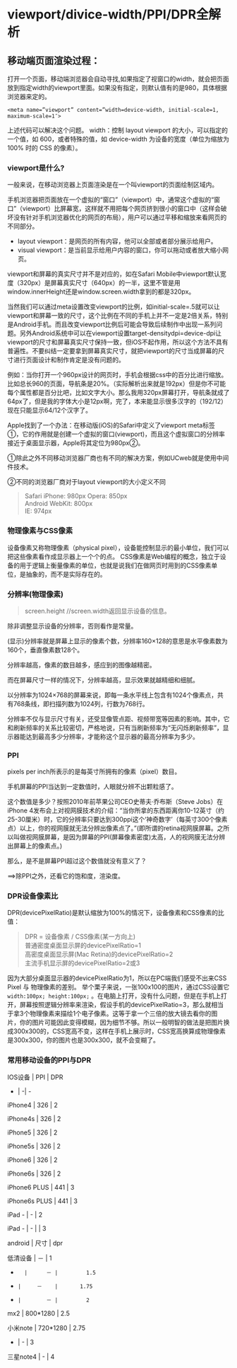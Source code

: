 # viewport/divice-width/PPI/DPR全解析

## 移动端页面渲染过程：

打开一个页面，移动端浏览器会自动寻找,如果指定了视窗口的width，就会把页面放到指定width的viewport里面。如果没有指定，则默认值有的是980，具体根据浏览器来定的。

`
<meta name=”viewport” content=”width=device-width, initial-scale=1, maximum-scale=1″>
`

上述代码可以解决这个问题。 
width：控制 layout viewport 的大小，可以指定的一个值，如 600，或者特殊的值，如 device-width 为设备的宽度（单位为缩放为 100% 时的 CSS 的像素）。

### viewport是什么?

一般来说，在移动浏览器上页面渲染是在一个叫viewport的页面绘制区域内。 

手机浏览器把页面放在一个虚拟的“窗口”（viewport）中，通常这个虚拟的“窗口”（viewport）比屏幕宽，这样就不用把每个网页挤到很小的窗口中（这样会破坏没有针对手机浏览器优化的网页的布局），用户可以通过平移和缩放来看网页的不同部分。

- layout viewport：是网页的所有内容，他可以全部或者部分展示给用户。
- visual viewport：是当前显示给用户内容的窗口，你可以拖动或者放大缩小网页。

viewport和屏幕的真实尺寸并不是对应的，如在Safari Mobile中viewport默认宽度（320px）是屏幕真实尺寸（640px）的一半，这里不管是用window.innerHeight还是window.screen.width拿到的都是320px。



当然我们可以通过meta设置改变viewport的比例，如initial-scale=.5就可以让viewport和屏幕一致的尺寸，这个比例在不同的手机上并不一定是2倍关系，特别是Android手机。而且改变viewport比例后可能会导致后续制作中出现一系列问题。另外Android系统中可以在viewport设置target-densitydpi=device-dpi让viewport的尺寸和屏幕真实尺寸保持一致，但iOS不起作用，所以这个方法不具有普遍性。不要纠结一定要拿到屏幕真实尺寸，就把viewport的尺寸当成屏幕的尺寸进行页面设计和制作肯定是没有问题的。



例如：当你打开一个960px设计的网页时，手机会根据css中的百分比进行缩放。比如总长960的页面，导航条是20%。（实际解析出来就是192px）但是你不可能每个属性都是百分比吧，比如文字大小。那么我用320px屏幕打开，导航条就成了64px了，但是我的字体大小是12px啊，完了，本来能显示很多汉字的（192/12）现在只能显示64/12个汉字了。



Apple找到了一个办法：在移动版(iOS)的Safari中定义了viewport meta标签①，它的作用就是创建一个虚拟的窗口(viewport)，而且这个虚拟窗口的分辨率接近于桌面显示器，Apple将其定位为980px②。



①除此之外不同移动浏览器厂商也有不同的解决方案，例如UCweb就是使用中间件技术。 


②不同的浏览器厂商对于layout viewport的大小定义不同

> Safari iPhone: 980px 
Opera: 850px <br/>
Android WebKit: 800px <br/>
IE: 974px

### 物理像素与CSS像素


设备像素又称物理像素（physical pixel），设备能控制显示的最小单位，我们可以把这些像素看作成显示器上一个个的点。 
CSS像素是Web编程的概念，独立于设备的用于逻辑上衡量像素的单位，也就是说我们在做网页时用到的CSS像素单位，是抽象的，而不是实际存在的。



### 分辨率(物理像素)


> screen.height //screen.width返回显示设备的信息。 

除非调整显示设备的分辨率，否则看作是常量。

(显示)分辨率就是屏幕上显示的像素个数，分辨率160×128的意思是水平像素数为160个，垂直像素数128个。



分辨率越高，像素的数目越多，感应到的图像越精密。

而在屏幕尺寸一样的情况下，分辨率越高，显示效果就越精细和细腻。



以分辨率为1024×768的屏幕来说，即每一条水平线上包含有1024个像素点，共有768条线，即扫描列数为1024列，行数为768行。



分辨率不仅与显示尺寸有关，还受显像管点距、视频带宽等因素的影响。其中，它和刷新频率的关系比较密切，严格地说，只有当刷新频率为“无闪烁刷新频率”，显示器能达到最高多少分辨率，才能称这个显示器的最高分辨率为多少。

### PPI

pixels per inch所表示的是每英寸所拥有的像素（pixel）数目。



手机屏幕的PPI当达到一定数值时，人眼就分辨不出颗粒感了。



这个数值是多少？按照2010年前苹果公司CEO史蒂夫·乔布斯（Steve Jobs）在iPhone 4发布会上对视网膜技术的介绍：“当你所拿的东西距离你10-12英寸（约25-30厘米）时，它的分辨率只要达到300ppi这个‘神奇数字’（每英寸300个像素点）以上，你的视网膜就无法分辨出像素点了。”(即所谓的retina视网膜屏幕。之所以叫做视网膜屏幕，是因为屏幕的PPI(屏幕像素密度)太高，人的视网膜无法分辨出屏幕上的像素点。)



那么，是不是屏幕PPI超过这个数值就没有意义了？

==>除PPI之外，还看它的饱和度，渲染度。

### DPR设备像素比

DPR(devicePixelRatio)是默认缩放为100%的情况下，设备像素和CSS像素的比值：

> DPR = 设备像素 / CSS像素(某一方向上) <br/>
普通密度桌面显示屏的devicePixelRatio=1 <br/>
高密度桌面显示屏(Mac Retina)的devicePixelRatio=2 <br/>
主流手机显示屏的devicePixelRatio=2或3

因为大部分桌面显示器的devicePixelRatio为1，所以在PC端我们感受不出来CSS Pixel 与 物理像素的差别。 
举个栗子来说，一张100x100的图片，通过CSS设置它`width:100px; height:100px;` 。在电脑上打开，没有什么问题，但是在手机上打开，屏幕按照逻辑分辨率来渲染，假设手机的devicePixelRatio=3，那么就相当于拿3个物理像素来描绘1个电子像素。这等于拿一个三倍的放大镜去看你的图片，你的图片可能因此变得模糊，因为细节不够。所以一般明智的做法是把图片换成300x300的，CSS宽高不变，这样在手机上展示时，CSS宽高换算成物理像素是300x300，你的图片也是300x300，就不会变糊了。

### 常用移动设备的PPI与DPR

IOS设备 |	          PPI |	    DPR

- | -| -

iPhone4	 |        326 |	      2

iPhone4s  |       326	 |      2

iPhone5	 |        326 |	      2

iPhone5s   |      326	 |      2

iPhone6	  |       326	 |      2

iPhone6s  |     	326  |     	2

iPhone6 PLUS  |  	441 |	      3

iPhone6s PLUS	 |  441	 |      3

iPad - |	        -	 |      2

iPad - |	        -	  | |     3


android	 |   尺寸	 |       dpr

低清设备 |   － |	       1

-	    |      － |	       1.5

-	  |     －	 |       1.75

-	  |        － |	       2

mx2 |	     800*1280 |    2.5

小米note  |  720*1280  |   2.75

-	 |         - |	        3

三星note4 |  -	 |       4





